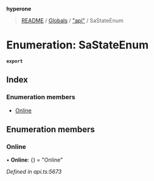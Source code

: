 **hyperone**

> [README](../README.md) / [Globals](../globals.md) / ["api"](../modules/_api_.md) / SaStateEnum

# Enumeration: SaStateEnum

**`export`** 

## Index

### Enumeration members

* [Online](_api_.sastateenum.md#online)

## Enumeration members

### Online

•  **Online**: {} = "Online"

*Defined in api.ts:5673*
